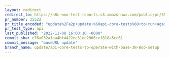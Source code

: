 ```yaml
---
layout: redirect
redirect_to: https://a8c-woo-test-reports.s3.amazonaws.com/public/pr/35522/api/index.html
pr_number: 35522
pr_title_encoded: "update%2Fa2p+update+%60api-core-tests%60+to+run+against+both+CI+test+env+and+JN"
pr_test_type: api
last_published: "2022-11-08 16:00:10 +0000"
commit_sha: e76a032a1aa4bf4422ee31ed2906cef818a5cc61
commit_message: "baseURL update"
branch_name: update/api-core-tests-to-operate-with-base-JN-Woo-setup
---
```

